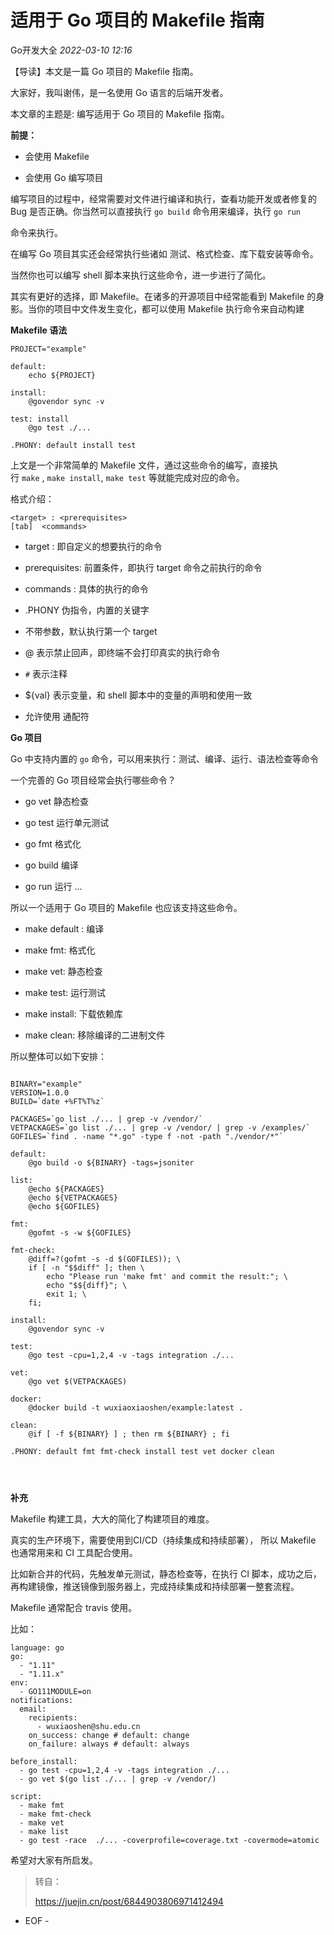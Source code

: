 # 适用于 Go 项目的 Makefile 指南

Go开发大全 *2022-03-10 12:16*

【导读】本文是一篇 Go 项目的 Makefile 指南。

大家好，我叫谢伟，是一名使用 Go 语言的后端开发者。

本文章的主题是: 编写适用于 Go 项目的 Makefile 指南。

**前提：**

- 会使用 Makefile

- 会使用 Go 编写项目

编写项目的过程中，经常需要对文件进行编译和执行，查看功能开发或者修复的 Bug 是否正确。你当然可以直接执行 `go build` 命令用来编译，执行 `go run`

命令来执行。

在编写 Go 项目其实还会经常执行些诸如 测试、格式检查、库下载安装等命令。

当然你也可以编写 shell 脚本来执行这些命令，进一步进行了简化。

其实有更好的选择，即 Makefile。在诸多的开源项目中经常能看到 Makefile 的身影。当你的项目中文件发生变化，都可以使用 Makefile 执行命令来自动构建

**Makefile 语法**

```
PROJECT="example"

default:
    echo ${PROJECT}

install:
    @govendor sync -v

test: install
    @go test ./...

.PHONY: default install test

```

上文是一个非常简单的 Makefile 文件，通过这些命令的编写，直接执行 `make` , `make install`, `make test` 等就能完成对应的命令。

格式介绍：

```
<target> : <prerequisites> 
[tab]  <commands> 
```

- target : 即自定义的想要执行的命令

- prerequisites: 前置条件，即执行 target 命令之前执行的命令

- commands : 具体的执行的命令

- .PHONY 伪指令，内置的关键字

- 不带参数，默认执行第一个 target

- @ 表示禁止回声，即终端不会打印真实的执行命令

- `#` 表示注释

- ${val} 表示变量，和 shell 脚本中的变量的声明和使用一致

- 允许使用 通配符

**Go 项目**

Go 中支持内置的 `go` 命令，可以用来执行：测试、编译、运行、语法检查等命令

一个完善的 Go 项目经常会执行哪些命令？

- go vet 静态检查

- go test 运行单元测试

- go fmt 格式化

- go build 编译

- go run 运行 ...

所以一个适用于 Go 项目的 Makefile 也应该支持这些命令。

- make default : 编译

- make fmt: 格式化

- make vet: 静态检查

- make test: 运行测试

- make install: 下载依赖库

- make clean: 移除编译的二进制文件

所以整体可以如下安排：



```

BINARY="example"
VERSION=1.0.0
BUILD=`date +%FT%T%z`

PACKAGES=`go list ./... | grep -v /vendor/`
VETPACKAGES=`go list ./... | grep -v /vendor/ | grep -v /examples/`
GOFILES=`find . -name "*.go" -type f -not -path "./vendor/*"`

default:
    @go build -o ${BINARY} -tags=jsoniter

list:
    @echo ${PACKAGES}
    @echo ${VETPACKAGES}
    @echo ${GOFILES}

fmt:
    @gofmt -s -w ${GOFILES}

fmt-check:
    @diff=?(gofmt -s -d $(GOFILES)); \
    if [ -n "$$diff" ]; then \
        echo "Please run 'make fmt' and commit the result:"; \
        echo "$${diff}"; \
        exit 1; \
    fi;

install:
    @govendor sync -v

test:
    @go test -cpu=1,2,4 -v -tags integration ./...

vet:
    @go vet $(VETPACKAGES)

docker:
    @docker build -t wuxiaoxiaoshen/example:latest .

clean:
    @if [ -f ${BINARY} ] ; then rm ${BINARY} ; fi

.PHONY: default fmt fmt-check install test vet docker clean


 
```

**补充**

Makefile 构建工具，大大的简化了构建项目的难度。

真实的生产环境下，需要使用到CI/CD（持续集成和持续部署）， 所以 Makefile 也通常用来和 CI 工具配合使用。

比如新合并的代码，先触发单元测试，静态检查等，在执行 CI 脚本，成功之后，再构建镜像，推送镜像到服务器上，完成持续集成和持续部署一整套流程。

Makefile 通常配合 travis 使用。

比如：

```
language: go
go:
  - "1.11"
  - "1.11.x"
env:
  - GO111MODULE=on
notifications:
  email:
    recipients:
      - wuxiaoshen@shu.edu.cn
    on_success: change # default: change
    on_failure: always # default: always

before_install:
  - go test -cpu=1,2,4 -v -tags integration ./...
  - go vet $(go list ./... | grep -v /vendor/)

script:
  - make fmt
  - make fmt-check
  - make vet
  - make list  
  - go test -race  ./... -coverprofile=coverage.txt -covermode=atomic
```

希望对大家有所启发。

> 转自：
> 
> https://juejin.cn/post/6844903806971412494

- EOF -
